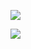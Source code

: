 ![](https://user-images.githubusercontent.com/26511983/70856005-c3153d00-1e99-11ea-9c06-62760fc718ff.png)


![](https://user-images.githubusercontent.com/26511983/70856086-69157700-1e9b-11ea-9c56-41d2314ed0a2.png)
